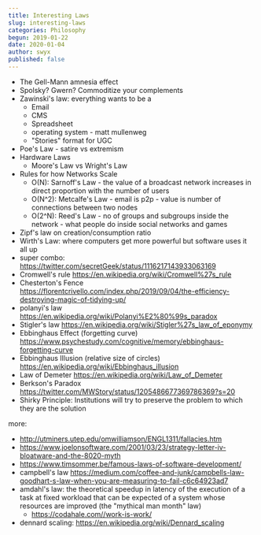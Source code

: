 ```yaml
---
title: Interesting Laws
slug: interesting-laws
categories: Philosophy
begun: 2019-01-22
date: 2020-01-04
author: swyx
published: false
---
```


- The Gell-Mann amnesia effect
- Spolsky? Gwern? Commoditize your complements
- Zawinski's law: everything wants to be a
  - Email
  - CMS
  - Spreadsheet
  - operating system - matt mullenweg
  - "Stories" format for UGC
- Poe's Law - satire vs extremism
- Hardware Laws
  - Moore's Law vs Wright's Law
- Rules for how Networks Scale
  - O(N): Sarnoff's Law - the value of a broadcast network increases in direct proportion with the number of users
  - O(N^2): Metcalfe's Law - email is p2p - value is number of connections between two nodes
  - O(2^N): Reed's Law - no of groups and subgroups inside the network - what people do inside social networks and games
- Zipf's law on creation/consumption ratio
- Wirth's Law: where computers get more powerful but software uses it all up
- super combo: https://twitter.com/secretGeek/status/1116217143933063169
- Cromwell's rule https://en.wikipedia.org/wiki/Cromwell%27s_rule
- Chesterton's Fence https://florentcrivello.com/index.php/2019/09/04/the-efficiency-destroying-magic-of-tidying-up/
- polanyi's law https://en.wikipedia.org/wiki/Polanyi%E2%80%99s_paradox
- Stigler's law https://en.wikipedia.org/wiki/Stigler%27s_law_of_eponymy
- Ebbinghaus Effect (forgetting curve) https://www.psychestudy.com/cognitive/memory/ebbinghaus-forgetting-curve
- Ebbinghaus Illusion (relative size of circles) https://en.wikipedia.org/wiki/Ebbinghaus_illusion
- Law of Demeter https://en.wikipedia.org/wiki/Law_of_Demeter
- Berkson's Paradox https://twitter.com/MWStory/status/1205486677369786369?s=20
- Shirky Principle: Institutions will try to preserve the problem to which they are the solution

more:

- http://utminers.utep.edu/omwilliamson/ENGL1311/fallacies.htm
- https://www.joelonsoftware.com/2001/03/23/strategy-letter-iv-bloatware-and-the-8020-myth
- https://www.timsommer.be/famous-laws-of-software-development/
- campbell's law https://medium.com/coffee-and-junk/campbells-law-goodhart-s-law-when-you-are-measuring-to-fail-c6c64923ad7
- amdahl's law: the theoretical speedup in latency of the execution of a task at fixed workload that can be expected of a system whose resources are improved (the "mythical man month" law)
  - https://codahale.com//work-is-work/
- dennard scaling: https://en.wikipedia.org/wiki/Dennard_scaling
